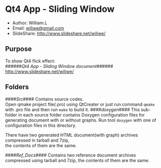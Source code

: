 Qt4 App - Sliding Window
====================

* Author: William.L  
* Email: <wiliwe@gmail.com>  
* SlideShare: <http://www.slideshare.net/wiliwe/>  

Purpose
-------
To show Qt4 flick effect:  
######_Qt4 App - Sliding Window document_######
<http://www.slideshare.net/wiliwe/>  

Folders
-------
####_Src_####
  Contains source codes.  
  Open qmake project file(.pro) using QtCreater or just run command `qmake` with .pro file and then run `make` to build it. 
####_doxygen_####
  This sub-folder in each source folder contains Doxygen configuration files for generating document with or without graphs. Run tool `doxygen` with one of configuration files in this directory.  

  There have two generated HTML document(with graph) archives compressed in tarball and 7zip,  
  the contents of them are the same.  

####_Ref_Docs_####
  Contains two reference document archives compressed using tarball and 7zip, the contents of them are the same.
